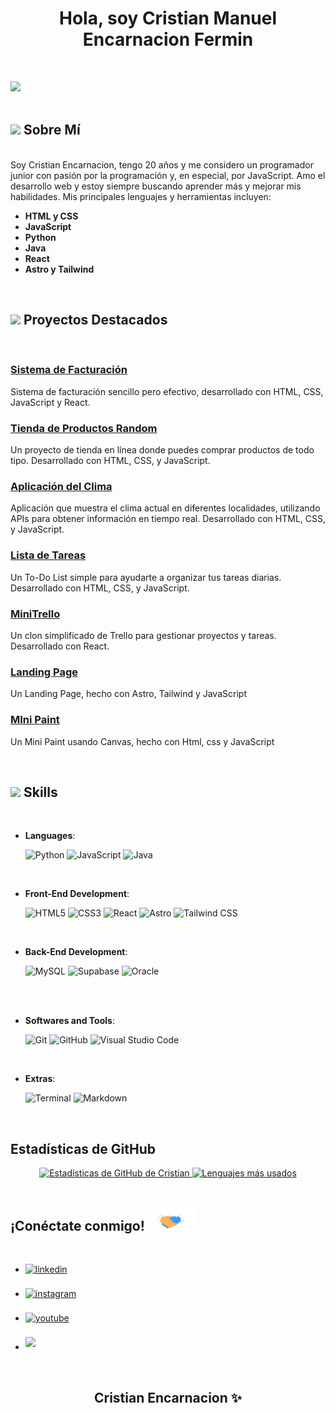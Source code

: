 <h1 align="center"><b>Hola, soy Cristian Manuel Encarnacion Fermin</b></h1>
<br>

<img src="https://user-images.githubusercontent.com/73097560/115834477-dbab4500-a447-11eb-908a-139a6edaec5c.gif"><br><br>

## <img src="https://media2.giphy.com/media/QssGEmpkyEOhBCb7e1/giphy.gif?cid=ecf05e47a0n3gi1bfqntqmob8g9aid1oyj2wr3ds3mg700bl&rid=giphy.gif" width ="25"><b> Sobre Mí</b>
<br>
Soy Cristian Encarnacion, tengo 20 años y me considero un programador junior con pasión por la programación y, en especial, por JavaScript. Amo el desarrollo web y estoy siempre buscando aprender más y mejorar mis habilidades. Mis principales lenguajes y herramientas incluyen:

<p align="center">

- **HTML y CSS**
- **JavaScript**
- **Python**
- **Java**
- **React**
- **Astro y Tailwind**

</p>

<br>

## <img src="https://media2.giphy.com/media/QssGEmpkyEOhBCb7e1/giphy.gif?cid=ecf05e47a0n3gi1bfqntqmob8g9aid1oyj2wr3ds3mg700bl&rid=giphy.gif" width ="25"><b> Proyectos Destacados</b>
<br>


### [Sistema de Facturación](https://billinsystem.netlify.app/)
Sistema de facturación sencillo pero efectivo, desarrollado con HTML, CSS, JavaScript y React.

### [Tienda de Productos Random](https://tiendadeproductosrandom.netlify.app/)
Un proyecto de tienda en línea donde puedes comprar productos de todo tipo. Desarrollado con HTML, CSS, y JavaScript.

### [Aplicación del Clima](https://cristianweather.netlify.app/)
Aplicación que muestra el clima actual en diferentes localidades, utilizando APIs para obtener información en tiempo real. Desarrollado con HTML, CSS, y JavaScript.

### [Lista de Tareas](https://apuntatustareas.netlify.app/)
Un To-Do List simple para ayudarte a organizar tus tareas diarias. Desarrollado con HTML, CSS, y JavaScript.

### [MiniTrello](https://minitrello.netlify.app/)
Un clon simplificado de Trello para gestionar proyectos y tareas. Desarrollado con React.

### [Landing Page](https://static-astro-landing-page.netlify.app/)
Un Landing Page, hecho con Astro, Tailwind y JavaScript


### [MIni Paint](https://drawminipaint.netlify.app/)
Un Mini Paint usando Canvas, hecho con Html, css y JavaScript

<br>

## <img src="https://media.giphy.com/media/QssGEmpkyEOhBCb7e1/giphy.gif?cid=ecf05e47a0n3gi1bfqntqmob8g9aid1oyj2wr3ds3mg700bl&rid=giphy.gif" width ="25"><b> Skills</b>
<br>

<p align="center">

- **Languages**:

    ![Python](https://img.shields.io/badge/Python%20-%2314354C.svg?style=for-the-badge&logo=python&logoColor=white)
    ![JavaScript](https://img.shields.io/badge/JavaScript%20-%23F7DF1E.svg?style=for-the-badge&logo=javascript&logoColor=black)
    ![Java](https://img.shields.io/badge/Java-%23F7DF1E.svg?style=for-the-badge&logo=java&logoColor=black)

<br>   
    
- **Front-End Development**:

   ![HTML5](https://img.shields.io/badge/HTML5%20-%23E34F26.svg?style=for-the-badge&logo=html5&logoColor=white)
   ![CSS3](https://img.shields.io/badge/CSS%20-%231572B6.svg?style=for-the-badge&logo=css3&logoColor=white)
   ![React](https://img.shields.io/badge/React%20-%2361DAFB.svg?style=for-the-badge&logo=react&logoColor=black)
   ![Astro](https://img.shields.io/badge/Astro%20-%23FF5D01.svg?style=for-the-badge&logo=astro&logoColor=white)
   ![Tailwind CSS](https://img.shields.io/badge/Tailwind%20CSS%20-%2306B6D4.svg?style=for-the-badge&logo=tailwindcss&logoColor=white)


<br>

- **Back-End Development**:

   ![MySQL](https://img.shields.io/badge/MySQL-%2300f?style=for-the-badge&logo=mysql&logoColor=white)
   ![Supabase](https://img.shields.io/badge/Supabase-%2300C2A2.svg?style=for-the-badge&logo=supabase&logoColor=white)
   ![Oracle](https://img.shields.io/badge/Oracle-%23F80000.svg?style=for-the-badge&logo=oracle&logoColor=white)

<br>

    
<br>

- **Softwares and Tools**:

    ![Git](https://img.shields.io/badge/git-%23F05033.svg?style=for-the-badge&logo=git&logoColor=white)
    ![GitHub](https://img.shields.io/badge/github-%23121011.svg?style=for-the-badge&logo=github&logoColor=white)
    ![Visual Studio Code](https://img.shields.io/badge/Visual%20Studio%20Code-0078d7.svg?style=for-the-badge&logo=visual-studio-code&logoColor=white)


<br>

- **Extras**:

    ![Terminal](https://img.shields.io/badge/Terminal-%23054020?style=for-the-badge&logo=gnu-bash&logoColor=white)
    ![Markdown](https://img.shields.io/badge/markdown-%23000000.svg?style=for-the-badge&logo=markdown&logoColor=white)   

</p>

<br>

## <b>Estadísticas de GitHub</b>

<div align="center">
  
  <a href="https://github.com/cristianEncarnacion">
    <img src="https://github-readme-stats.vercel.app/api?username=cristianEncarnacion&include_all_commits=true&count_private=true&show_icons=true&line_height=20&title_color=7A7ADB&icon_color=2234AE&text_color=D3D3D3&bg_color=0,000000,130F40" alt="Estadísticas de GitHub de Cristian"/>
  </a>
  
  <a href="https://github.com/cristianEncarnacion">
    <img src="https://github-readme-stats.vercel.app/api/top-langs?username=cristianEncarnacion&show_icons=true&locale=en&layout=compact&line_height=20&title_color=7A7ADB&icon_color=2234AE&text_color=D3D3D3&bg_color=0,000000,130F40" alt="Lenguajes más usados"/>
  </a>

</div>


<br>

## <b>¡Conéctate conmigo!</b><img src="https://github.com/0xAbdulKhalid/0xAbdulKhalid/raw/main/assets/mdImages/handshake.gif" width ="80">
<br>
<div align='left'>

<ul>

<li>
<a href="https://www.linkedin.com/in/cristian-encarnacion-19649a304/" target="_blank">
<img src="https://img.shields.io/badge/linkedin:  Cristian%20Encarnacion-%2300acee.svg?color=405DE6&style=for-the-badge&logo=linkedin&logoColor=white" alt=linkedin style="margin-bottom: 5px;"/>
</a>
</li>

<br>

<li>
<a href="https://www.instagram.com/cristian.mef/" target="_blank">
<img src="https://img.shields.io/badge/instagram:  Cristian%20Encarnacion-%2300acee.svg?color=E4405F&style=for-the-badge&logo=instagram&logoColor=white" alt=instagram style="margin-bottom: 5px;"/>
</a>
</li>

<br>

<li>
<a href="https://www.youtube.com/@cristianencarnacion9314" target="_blank">
<img src="https://img.shields.io/badge/youtube:  Cristian%20Encarnacion-%23FF0000.svg?style=for-the-badge&logo=youtube&logoColor=white" alt=youtube style="margin-bottom: 5px;" />
</a>
</li>
<br>
<li>
<a href="mailto:cencarnacioninf13@gmail.com" target="_blank">
<img src="https://img.shields.io/badge/gmail:  cencarnacioninf13-%23EA4335.svg?style=for-the-badge&logo=gmail&logoColor=white" t=mail style="margin-bottom: 5px;" />
</a>
</li>
	
</ul>
</div>

<br>

<div align='center'>

## <b>Cristian Encarnacion ✨</b>

</div>

<br>

